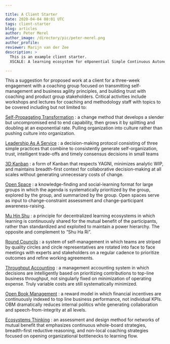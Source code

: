```yaml
---

title: A Client Starter
date: 2020-04-04 00:01 UTC
tags: client-starter
blog: articles
author: Peter Merel
author_image: /directory/pic/peter-merel.png
author_profile: 
reviewer: Marijn van der Zee
description: >
  This is an example client starter.
  XSCALE: A learning ecosystem for eXponential Simple Continuous Autonomous Learning Ecosystems

---
```


This a suggestion for proposed work at a client for a three-week engagement with a coaching group focused on transmitting self-management and business agility principles, and building trust with coaching and product group stakeholders. Critical activities include workshops and lectures for coaching and methodology staff with topics to be covered including but not limited to:

[Self-Propagating Transformation] : a change method that develops a slender but uncompromised end to end capability, then grows it by splitting and doubling at an exponential rate. Pulling organization into culture rather than pushing culture into organization.

[Leadership As A Service] : a decision-making protocol consisting of three simple practices that combine to consistently generate self-organization, trust, intelligent trade-offs and timely consensus decisions in small teams

[3D Kanban] : a form of Kanban that respects YAGNI, minimizes analytic WIP, and maintains breadth-first context for collaborative decision-making at all scales without generating unnecessary costs of change.

[Open Space] : a knowledge-finding and social-learning format for large groups in which the agenda is systematically prioritized by the group, explored by the group, and summarized by the group. Open spaces serve as input to change-constraint assessment and change-participant awareness-raising.

[Mu Hin Shu] : a principle for decentralized learning ecosystems in which learning is continuously shared for the mutual benefit of the participants, rather than standardized and exploited to maintain a power hierarchy. The opposite and complement to “Shu Ha Ri”.

[Round Councils] : a system of self-management in which teams are striped by quality circles and circle representatives are rotated into face to face meetings with experts and stakeholders on a regular cadence to prioritize outcomes and refine working agreements. 

[Throughput Accounting] : a management accounting system in which decisions are intelligently based on prioritizing contributions to top-line business throughput, not singularly fixed on minimization of operating expense. Truly variable costs are still systematically minimized.

[Open Book Management] : a reward model in which financial incentives are continuously indexed to top line business performance, not individual KPIs. OBM dramatically reduces internal politics while generating collaboration and speech-from-integrity at all levels.

[Ecosystems Thinking] : an assessment and design method for networks of mutual benefit that emphasizes continuous whole-board strategies, breadth-first reductive reasoning, and non-local coaching strategies focused on opening organizational bottlenecks to learning flow.

  [Self-Propagating Transformation]: https://medium.com/@xscalealliance/self-propagating-transformation-e7668c28dbd4
  [Leadership As A Service]: /articles/2017/09/18/leadership-service.html
  [3D Kanban]: /articles/2017/09/04/3d-kanban.html
  [Open Space]: https://openspaceworld.org/wp2/
  [Mu Hin Shu]: https://medium.com/@xscalealliance/the-samurai-and-the-tea-master-7ae63d7af640
  [Round Councils]: https://medium.com/@xscalealliance/round-councils-a9f8eaaaf363
  [Throughput Accounting]: https://www.scienceofbusiness.com/throughput-accounting/
  [Open Book Management]: https://www.forbes.com/sites/fotschcase/2017/07/25/the-business-case-for-open-book-management/#ecc50c558831
  [Ecosystems Thinking]: https://medium.com/@paulastewart_63278/12-principles-of-ecosystems-thinking-653ef3b958f2

